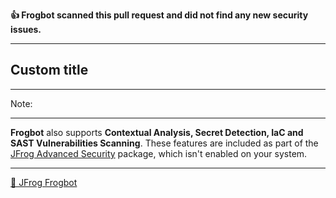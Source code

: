 

[comment]: <> (FrogbotReviewComment)

**👍 Frogbot scanned this pull request and did not find any new security issues.**

---
## **Custom title**

---
Note: 

---
**Frogbot** also supports **Contextual Analysis, Secret Detection, IaC and SAST Vulnerabilities Scanning**. These features are included as part of the [JFrog Advanced Security](https://jfrog.com/advanced-security) package, which isn't enabled on your system.

---
[🐸 JFrog Frogbot](https://docs.jfrog-applications.jfrog.io/jfrog-applications/frogbot)